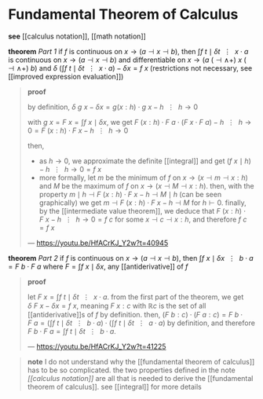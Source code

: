 # Fundamental Theorem of Calculus

**see** [[calculus notation]], [[math notation]]

**theorem** _Part 1_ if $f$ is continuous on $x \rightarrow (a \dashv x \dashv b)$, then $\int f\ t \mid \delta t\ \ \vdots\ \ x \cdot a$ is continuous on $x \rightarrow (a \dashv x \dashv b)$ and differentiable on $x \rightarrow (a\ (\dashv \land +)\ x\ (\dashv \land +)\ b)$ and $\delta\ (\int f\ t \mid \delta t\ \ \vdots\ \ x \cdot a) - \delta x = f\ x$ (restrictions not necessary, see [[improved expression evaluation]])

> **proof**
>
> by definition, $\delta\ g\ x - \delta x = g (x : h) \cdot g\ x - h\ \ \vdots\ \ h \rightarrow 0$
>
> with $g\ x = F\ x = \int f\ x \mid \delta x$, we get $F\ (x : h) \cdot F\ a \cdot (F\ x \cdot F\ a) - h\ \ \vdots\ \ h \rightarrow 0 = F\ (x : h) \cdot F\ x - h\ \ \vdots\ \ h \rightarrow 0$
>
> then,
>
> - as $h \to 0$, we approximate the definite [[integral]] and get $(f\ x \mid h) - h\ \ \vdots\ \ h \rightarrow 0 = f\ x$
> - more formally, let $m$ be the minimum of $f$ on $x \rightarrow (x \dashv m \dashv x : h)$ and $M$ be the maximum of $f$ on $x \rightarrow (x \dashv M \dashv x : h)$. then, with the property $m \mid h \dashv F\ (x : h) \cdot F\ x - h \dashv M \mid h$ (can be seen graphically) we get $m \dashv F\ (x : h) \cdot F\ x - h \dashv M$ for $h \vdash 0$. finally, by the [[intermediate value theorem]], we deduce that $F\ (x : h) \cdot F\ x - h\ \ \vdots\ \ h \rightarrow 0 = f\ c$ for some $x \dashv c \dashv x : h$, and therefore $f\ c = f\ x$
>
> &mdash; <https://youtu.be/HfACrKJ_Y2w?t=40945>

**theorem** _Part 2_ if $f$ is continuous on $x \rightarrow (a \dashv x \dashv b)$, then $\int f\ x \mid \delta x\ \ \vdots\ \ b \cdot a = F\ b \cdot F\ a$ where $F = \int f\ x \mid \delta x$, any [[antiderivative]] of $f$

> **proof**
>
> let $F\ x = \int f\ t \mid \delta t\ \ \vdots\ \ x \cdot a$. from the first part of the theorem, we get $\delta\ F\ x - \delta x = f\ x$, meaning $F\ x : c$ with $\mathbb R c$ is the set of all [[antiderivative]]s of $f$ by definition. then, $(F\ b : c) \cdot (F\ a : c) = F\ b \cdot F\ a = (\int f\ t \mid \delta t\ \ \vdots\ \ b \cdot a) \cdot (\int f\ t \mid \delta t\ \ \vdots\ \ a \cdot a)$ by definition, and therefore $F\ b \cdot F\ a = \int f\ t \mid \delta t\ \ \vdots\ \ b \cdot a$.
>
> &mdash; <https://youtu.be/HfACrKJ_Y2w?t=41225>

> **note** I do not understand why the [[fundamental theorem of calculus]] has to be so complicated. the two properties defined in the note _[[calculus notation]]_ are all that is needed to derive the [[fundamental theorem of calculus]]. see [[integral]] for more details
